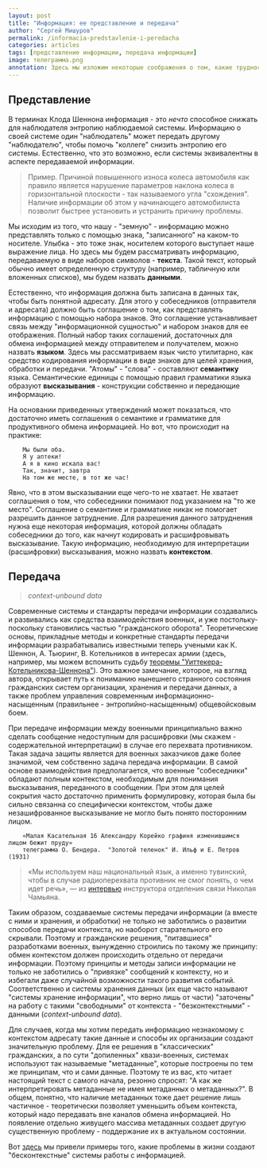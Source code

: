 ```yaml
---
layout: post
title: "Информация: ее представление и передача"
author: "Сергей Мишуров"
permalink: /informacia-predstavlenie-i-peredacha
categories: articles
tags: [представление информации, передача информации]
image: телеграмма.png
annotation: Здесь мы изложим некоторые соображения о том, какие трудности возникают при обмене информацией между живыми людьми и между машинами, а также и о том, какие возможности существуют для решения этих проблем.
---
```


## Представление

В терминах Клода Шеннона информация - это *нечто* способное снижать для наблюдателя энтропию наблюдаемой системы. Информацию о своей системе один "наблюдатель" может передать другому "наблюдателю", чтобы помочь "коллеге" снизить энтропию его системы. Естественно, что это возможно, если системы эквивалентны в аспекте передаваемой информации.

>Пример. Причиной повышенного износа колеса автомобиля как правило является нарушение параметров наклона колеса в горизонтальной плоскости - так называемого угла "схождения". Наличие информации об этом у начинающего автомобилиста позволит быстрее установить и устранить причину проблемы.

Мы исходим из того, что нашу - "земную" - информацию можно представлять только с помощью знака, "записанного" на каком-то носителе. Улыбка - это тоже знак, носителем которого выступает наше выражение лица. Но здесь мы будем рассматривать информацию, передаваемую в виде наборов символов - **текста**. Такой текст, который обычно имеет определенную структуру (например, табличную или вложенных списков), мы будем назвать **данными**.

Естественно, что информация должна быть записана в данных так, чтобы быть понятной адресату. Для этого у собеседников (отправителя и адресата) должно быть соглашение о том, как представлять информацию с помощью набора знаков. Это соглашение устанавливает связь между "информационной сущностью" и набором знаков для ее отображения. Полный набор таких соглашений, достаточных для обмена информацией между отправителем и получателем, можно назвать **языком**. Здесь мы рассматриваем язык чисто утилитарно, как средство кодирования информации в виде знаков для целей хранения, обработки и передачи. "Атомы" - "слова" - составляют **семантику** языка. Семантические единицы с помощью правил грамматики языка образуют **высказывания** - конструкции собственно и передающие информацию.

На основании приведенных утверждений может показаться, что достаточно иметь соглашения о семантике и грамматике для продуктивного обмена информацией. Но вот, что происходит на практике:

```text
    Мы были оба.
    Я у аптеки!
    А я в кино искала вас!
    Так, значит, завтра
    На том же месте, в тот же час!
```

Явно, что в этом высказывании еще чего-то не хватает. Не хватает соглашения о том, что собеседники понимают под указанием на "то же место". Соглашение о семантике и грамматике никак не помогает разрешить данное затруднение. Для разрешения данного затруднения нужна еще некоторая информация, которой должны обладать собеседники до того, как начнут кодировать и расшифровывать высказывание. Такую информацию, необходимую для интерпретации (расшифровки) высказывания, можно назвать **контекстом**.

## Передача

>*context-unbound data*

Современные системы и стандарты передачи информации создавались и развивались как средства взаимодействия военных, и уже постольку-поскольку становились частью "гражданского оборота". Теоретические основы, прикладные методы и конкретные стандарты передачи информации разрабатывались известными теперь учеными как К. Шеннон, А. Тьюринг, В. Котельников в интересах армии (здесь, например, мы можем вспомнить судьбу [теоремы "Уиттекера-Котельникова-Шеннона"](https://ru.wikipedia.org/wiki/Теорема_Котельникова)). Это важное замечание, которое, на взгляд автора, открывает путь к пониманию нынешнего странного состояния гражданских систем организации, хранения и передачи данных, а также проблем управления современным информационно-насыщенным (правильнее - энтропийно-насыщенным) общевойсковым боем.

При передаче информации между военными принципиально важно сделать сообщение недоступным для расшифровки (мы скажем - содержательной интерпретации) в случае его перехвата противником. Такая задача защиты является для военных заказчиков даже более значимой, чем собственно задача передача информации.  В самой основе взаимодействия предполагается, что военные "собеседники" обладают полным контекстом, необходимым для понимания высказывания, переданного в сообщении. При этом для целей сокрытия часто достаточно применить формулировку, которая была бы сильно связанна со специфически контекстом, чтобы даже незашифрованное высказывание не могло быть понято посторонним лицом.

```text
    «Малая Касательная 16 Александру Корейко графиня изменившимся лицом бежит пруду»
    телеграмма О. Бендера.  "Золотой теленок" И. Ильф и Е. Петров (1931)
```

>«Мы используем наш национальный язык, а именно тувинский, чтобы в случае радиоперехвата противник не смог понять, о чем идет речь», — из [интервью](https://news.rambler.ru/conflicts/49283734/?utm_content=news_media&utm_medium=read_more&utm_source=copylink) инструктора отделения связи Николая Чамьяна.

Таким образом, создаваемые системы передачи информации (а вместе с ними и хранения, и обработки) не только не заботились о развитии способов передачи контекста, но наоборот старательного его скрывали. Поэтому и гражданские решения, "питавшиеся" разработками военных, вынужденно строились по такому же принципу: обмен контекстом должен происходить отдельно от передачи информации. Поэтому принципы и методы записи информации не только не заботились о "привязке" сообщений к контексту, но и избегали даже случайной возможности такого развития событий. Соответственно и системы хранения данных (их еще часто называют "системы хранение информации", что верно лишь от части) "заточены" на работу с такими "свободными" от контекста - "безконтекстными" - данными (*context-unbound data*).

Для случаев, когда мы хотим передать информацию незнакомому с контекстом адресату такие данные и способы их организации создают значительную проблему. Для ее решения в "классических" гражданских, а по сути "допиленных" квази-военных, системах используют так называемые "метаданные", которые построены по тем же принципам, что и сами данные. Поэтому те из вас, кто читает настоящий текст с самого начала, резонно спросят: "А как же интерпретировать метаданные не имея метаданных о метаданных?". В общем, понятно, что наличие метаданных тоже дает решение лишь частичное - теоретически позволяет уменьшить объем контекста, который надо передавать вне каналов обмена информацией. Но появление отдельно живущего массива метаданных создает другую существенную проблему - поддержание их в актуальном состоянии.

Вот [здесь](comprometacia-contexta) мы привели примеры того, какие проблемы в жизни создают "бесконтекстные" системы работы с информацией.